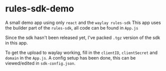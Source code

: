 # rules-sdk-demo
A small demo app using only `react` and the `waylay rules-sdk`
This app uses the builder part of the `rules-sdk`, all code can be found in `App.js`

Since the sdk hasn't been released yet, I've packed `.tgz` version of the sdk in this app.

To get the upload to waylay working, fill in the `clientID`, `clientSecret` and `domain` in the `App.js`.
A config setup has been done, this can be viewed/edited in `sdk-config.json`.